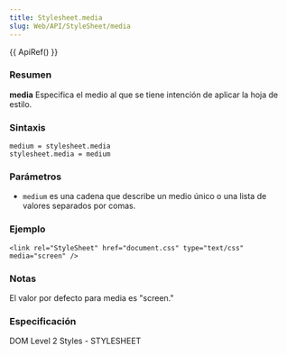 ```yaml
---
title: Stylesheet.media
slug: Web/API/StyleSheet/media
---
```


{{ ApiRef() }}

### Resumen

**media** Especifica el medio al que se tiene intención de aplicar la hoja de estilo.

### Sintaxis

```
medium = stylesheet.media
stylesheet.media = medium
```

### Parámetros

- `medium` es una cadena que describe un medio único o una lista de valores separados por comas.

### Ejemplo

```
<link rel="StyleSheet" href="document.css" type="text/css" media="screen" />
```

### Notas

El valor por defecto para media es "screen."

### Especificación

DOM Level 2 Styles - STYLESHEET
